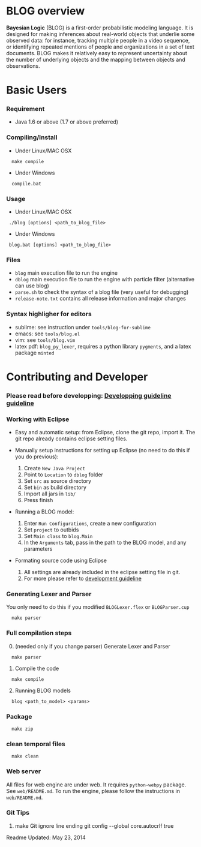 # BLOG overview

**Bayesian Logic** (BLOG) is a first-order probabilistic modeling language. It is designed for making inferences about real-world objects that underlie some observed data: for instance, tracking multiple people in a video sequence, or identifying repeated mentions of people and organizations in a set of text documents. BLOG makes it relatively easy to represent uncertainty about the number of underlying objects and the mapping between objects and observations.

# Basic Users
### Requirement
- Java 1.6 or above (1.7 or above preferred)

### Compiling/Install
- Under Linux/MAC OSX
```
  make compile
```
- Under Windows
```
  compile.bat
```

### Usage
- Under Linux/MAC OSX
```
 ./blog [options] <path_to_blog_file> 
```
- Under Windows
```
 blog.bat [options] <path_to_blog_file> 
```

### Files
- `blog` main execution file to run the engine
- `dblog` main execution file to run the engine with particle filter (alternative can use blog)
- `parse.sh` to check the syntax of a blog file (very useful for debugging)
- `release-note.txt` contains all release information and major changes 

### Syntax highligher for editors
- sublime: see instruction under `tools/blog-for-sublime` 
- emacs: see `tools/blog.el`
- vim: see `tools/blog.vim`
- latex pdf: `blog_py_lexer`, requires a python library `pygments`, and a latex package `minted`

# Contributing and Developer
### Please read before developping: [Developping guideline guideline](https://github.com/lileicc/dblog/wiki/Home)

### Working with Eclipse
- Easy and automatic setup: from Eclipse, clone the git repo, import it. The git repo already contains eclipse setting files. 

- Manually setup instructions for setting up Eclipse (no need to do this if you do previous):
  1. Create `New Java Project` 
  2. Point to `Location` to `dblog` folder
  3. Set `src` as source directory
  4. Set `bin` as build directory
  5. Import all jars in `lib/`
  6. Press finish

- Running a BLOG model:
  1. Enter `Run Configurations`, create a new configuration
  2. Set `project` to outbids
  3. Set `Main class` to `blog.Main`
  4. In the `Arguments` tab, pass in the path to the BLOG model, and any parameters

- Formating source code using Eclipse
  1. All settings are already included in the eclipse setting file in git.
  2. For more please refer to [development guideline](https://github.com/lileicc/dblog/wiki/Home)

### Generating Lexer and Parser
You only need to do this if you modified `BLOGLexer.flex` or `BLOGParser.cup`
```
  make parser
```

### Full compilation steps
0. (needed only if you change parser) Generate Lexer and Parser 
```
  make parser
```
1. Compile the code 
```
  make compile
```
2. Running BLOG models 
```
  blog <path_to_model> <params>
```

### Package
```
  make zip
```

### clean temporal files
```
  make clean
```

### Web server

All files for web engine are under web. It requires `python-webpy` package. See `web/README.md`. 
To run the engine, please follow the instructions in `web/README.md`.

### Git Tips
1. make Git ignore line ending
 git config --global core.autocrlf true

Readme Updated: May 23, 2014

